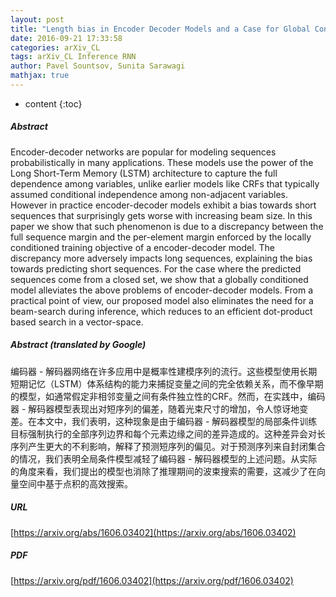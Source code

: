 ```yaml
---
layout: post
title: "Length bias in Encoder Decoder Models and a Case for Global Conditioning"
date: 2016-09-21 17:33:58
categories: arXiv_CL
tags: arXiv_CL Inference RNN
author: Pavel Sountsov, Sunita Sarawagi
mathjax: true
---
```


* content
{:toc}

##### Abstract
Encoder-decoder networks are popular for modeling sequences probabilistically in many applications. These models use the power of the Long Short-Term Memory (LSTM) architecture to capture the full dependence among variables, unlike earlier models like CRFs that typically assumed conditional independence among non-adjacent variables. However in practice encoder-decoder models exhibit a bias towards short sequences that surprisingly gets worse with increasing beam size. In this paper we show that such phenomenon is due to a discrepancy between the full sequence margin and the per-element margin enforced by the locally conditioned training objective of a encoder-decoder model. The discrepancy more adversely impacts long sequences, explaining the bias towards predicting short sequences. For the case where the predicted sequences come from a closed set, we show that a globally conditioned model alleviates the above problems of encoder-decoder models. From a practical point of view, our proposed model also eliminates the need for a beam-search during inference, which reduces to an efficient dot-product based search in a vector-space.

##### Abstract (translated by Google)
编码器 - 解码器网络在许多应用中是概率性建模序列的流行。这些模型使用长期短期记忆（LSTM）体系结构的能力来捕捉变量之间的完全依赖关系，而不像早期的模型，如通常假定非相邻变量之间有条件独立性的CRF。然而，在实践中，编码器 - 解码器模型表现出对短序列的偏差，随着光束尺寸的增加，令人惊讶地变差。在本文中，我们表明，这种现象是由于编码器 - 解码器模型的局部条件训练目标强制执行的全部序列边界和每个元素边缘之间的差异造成的。这种差异会对长序列产生更大的不利影响，解释了预测短序列的偏见。对于预测序列来自封闭集合的情况，我们表明全局条件模型减轻了编码器 - 解码器模型的上述问题。从实际的角度来看，我们提出的模型也消除了推理期间的波束搜索的需要，这减少了在向量空间中基于点积的高效搜索。

##### URL
[https://arxiv.org/abs/1606.03402](https://arxiv.org/abs/1606.03402)

##### PDF
[https://arxiv.org/pdf/1606.03402](https://arxiv.org/pdf/1606.03402)

